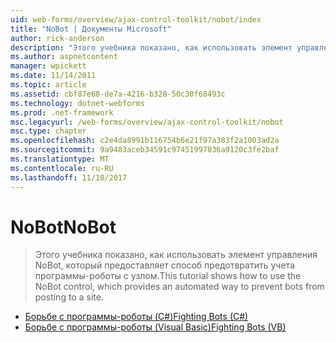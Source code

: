 ```yaml
---
uid: web-forms/overview/ajax-control-toolkit/nobot/index
title: "NoBot | Документы Microsoft"
author: rick-anderson
description: "Этого учебника показано, как использовать элемент управления NoBot, который предоставляет способ предотвратить учета программы-роботы с узлом."
ms.author: aspnetcontent
manager: wpickett
ms.date: 11/14/2011
ms.topic: article
ms.assetid: cbf87e68-de7a-4216-b328-50c30f68493c
ms.technology: dotnet-webforms
ms.prod: .net-framework
msc.legacyurl: /web-forms/overview/ajax-control-toolkit/nobot
msc.type: chapter
ms.openlocfilehash: c2e4da8991b116754b6e21f97a383f2a1003ad2a
ms.sourcegitcommit: 9a9483aceb34591c97451997036a9120c3fe2baf
ms.translationtype: MT
ms.contentlocale: ru-RU
ms.lasthandoff: 11/10/2017
---
```

<a name="nobot"></a><span data-ttu-id="63f27-103">NoBot</span><span class="sxs-lookup"><span data-stu-id="63f27-103">NoBot</span></span>
====================
> <span data-ttu-id="63f27-104">Этого учебника показано, как использовать элемент управления NoBot, который предоставляет способ предотвратить учета программы-роботы с узлом.</span><span class="sxs-lookup"><span data-stu-id="63f27-104">This tutorial shows how to use the NoBot control, which provides an automated way to prevent bots from posting to a site.</span></span>


- [<span data-ttu-id="63f27-105">Борьбе с программы-роботы (C#)</span><span class="sxs-lookup"><span data-stu-id="63f27-105">Fighting Bots (C#)</span></span>](fighting-bots-cs.md)
- [<span data-ttu-id="63f27-106">Борьбе с программы-роботы (Visual Basic)</span><span class="sxs-lookup"><span data-stu-id="63f27-106">Fighting Bots (VB)</span></span>](fighting-bots-vb.md)

